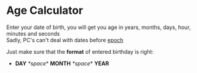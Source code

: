# Age Calculator

Enter your date of birth, you will get you age in years, months, days, hour, minutes and seconds  
Sadly, PC's can't deal with dates before [epoch](https://en.wikipedia.org/wiki/Epoch_(computing))  

Just make sure that the **format** of entered birthday is right:  
- **DAY** *\*space*\* **MONTH** *\*space*\* **YEAR** 
